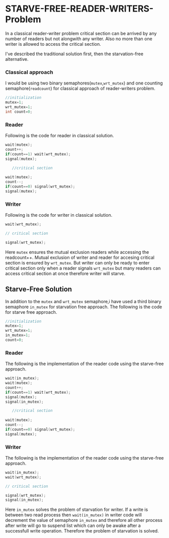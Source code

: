 # STARVE-FREE-READER-WRITERS-Problem
In a classical reader-writer problem critical section can be arrived by any number of readers but not alongwith any writer. Also no more than one writer is allowed to access the critical section.

I've described the traditional solution first, then the starvation-free alternative.

### Classical approach

I would be using two binary semaphores(`mutex`,`wrt_mutex`) and one counting semaphore(`readcount`) for classical approach of reader-writers problem.

```cpp
//initialization
mutex=1;
wrt_mutex=1;
int count=0;
```

### Reader
Following is the code for reader in classical solution.

```cpp
wait(mutex);
count++;
if(count==1) wait(wrt_mutex);
signal(mutex);

   //critical section
   
wait(mutex);
count--;
if(count==0) signal(wrt_mutex);
signal(mutex);
```

### Writer
Following is the code for writer in classical solution.

```cpp
wait(wrt_mutex);

// critical section

signal(wrt_mutex);
```

Here `mutex` ensures the mutual exclusion readers while accessing the readcount++. Mutual exclusion of writer and reader for accesing critical section is ensured by `wrt_mutex`. But writer can only be ready to enter critical section only when a reader signals `wrt_mutex` but many readers can access critical section at once therefore writer will starve.

## Starve-Free Solution

In addition to the `mutex` and `wrt_mutex` semaphore,i have used a third binary semaphore `in_mutex` for starvation free approach.
The following is the code for starve free approach.
```cpp
//initialization
mutex=1;
wrt_mutex=1;
in_mutex=1;
count=0;
```

### Reader
The following is the implementation of the reader code using the starve-free approach.

```cpp
wait(in_mutex);
wait(mutex);
count++;
if(count==1) wait(wrt_mutex);
signal(mutex);
signal(in_mutex);

   //critical section
   
wait(mutex);
count--;
if(count==0) signal(wrt_mutex);
signal(mutex);
```

### Writer
The following is the implementation of the reader code using the starve-free approach.

```cpp
wait(in_mutex);
wait(wrt_mutex);

// critical section

signal(wrt_mutex);
signal(in_mutex);
```

Here `in_mutex` solves the problem of starvation for writer. If a write is between two read process then `wait(in_mutex)` in writer code will decrement the value of semaphore `in_mutex` and therefore all other process after write will go to suspend list which can only be awake after a successfull write operation. Therefore the problem of starvation is solved.

